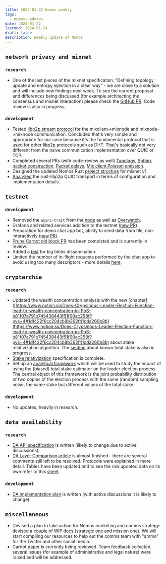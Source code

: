 ```yaml
---
title: 2024-01-22 Nomos weekly
tags:
  - nomos-updates
date: 2024-01-22
lastmod: 2024-01-24
draft: false
description: Weekly update of Nomos
---
```

## `network privacy and mixnet`

### `research`

- One of the last pieces of the mixnet specification: "Defining topology update and entropy injection in a clear way" - we are close to a solution and will include new findings next week. To see the current proposal and differences being discussed (for example architecting the consensus and mixnet interaction) please check the [GitHub PR](https://github.com/logos-co/nomos-specs/pull/51#discussion_r1457675581). Code review is also in progress. 
### `development`

- Tested [libp2p stream protocol](https://github.com/libp2p/rust-libp2p/tree/master/examples/stream) for the mixclient->mixnode and mixnode->mixnode communication. Concluded that's very simple and appropriate for our case because it's the fundamental protocol that is used for other libp2p protocols such as DHT. That's basically not very different from the naive communication implementation over QUIC or TCP. 
- Completed several PRs (with code-review as well) [Topology](https://github.com/logos-co/nomos-specs/pull/44), [Sphinx packet construction](https://github.com/logos-co/nomos-specs/pull/47), [Packet delays](https://github.com/logos-co/nomos-specs/pull/49), [Mix client Poisson emission](https://github.com/logos-co/nomos-specs/pull/49). 
- Designed the updated Nomos Rust [project structure](https://viewer.diagrams.net/index.html?tags=%7B%7D&highlight=0000ff&edit=_blank&layers=1&nav=1&title=mixnet-components.drawio#R5Vpbc5s6EP41nmkfkgFxcx5bJzntmbaTTuac0%2FRNBhmUCMSR5Ft%2FfSUj7tjxFTvTJ0urXQG73367CA%2BsUbz4i8E0%2BkoDRAbACBYD63YAgGkbjvxRkmUm8bxhJggZDrRSKXjEv5AWGlo6xQHiNUVBKRE4rQt9miTIFzUZZIzO62oTSupXTWGIWoJHH5K29D8ciCiTDh2jlH9COIzyK5uGXolhrqwFPIIBnVdE1t3AGjFKRTaKFyNElPNyv2R292tWixtjKBHbGPwPl5%2Bewf2vny8enBF3OZ8F9pXeZQbJVD8wFzAJIKEJUl5lUEjvZ%2FcvlrlTGJ0mAVL7GgPr4zzCAj2m0FercwkDKYtETOTMlEMCx4g8UI4FpomU%2BfJ%2BEZMLM8QElp7%2B0lAQVO0ACQ471T%2FohTEVgsZyQT%2BCXEaLtb4xC49LqCIaI8GWUkUbAFcHSaPUyoM2L2NuuhrKUSXeIAcC1DgLi73LUMiBjkZ3ZAIcj3%2Bmhvh3cRvw59E3HE3%2BvjLtVmgSGlN%2BxRGbYf%2BNRKUVgo5ArY2KPaxHBVjtqNh5pKpRsexTRQW0EwZPVmHAK2PJQYhzqK9UjQ4KJK%2FoKWUioiFNILkrpR%2Fr8St1vlDl%2BlXUnpEQS02ScCpoPaZogcUPba7GT2p87ejZ7aKydLvMJ4l0y498AzWpWKlpabaa5XYB5NHqXvcCU4GSV%2FGUwW4tmDidMh9tSiNdMyALkdgUWI0YFaaN2GSIQIFn9fJw%2FOxvwWwAXCKU4%2FFMDkM1TJCYU%2Fai3DDz83V5uYpKh9U7LhiC8QCMVHmlnMtSOh3LMZW%2Blz%2Ff%2F%2Fk8ep%2FbjVlzp%2Bb%2Bh5DQETjCAXWOKDijwhEFb1Q54mTE7bRLKkqC1XP6L0i0ebtPZijY4Kmy0s0M%2B%2BccOHYqadMHiuWtlKH3nO7Q51tkSa%2Btyqh%2BYAwuK2qpUuC7X6cESbZjCZniGQ8gAKMFI0VgqvtNKaHheQvMtVfFkbERR0WFMa5BUVWeqotrSszBAHyV9O0tgaqBIB9gCLTNbtjdFXKuYdX7Ua%2FR2zf0vZuN%2BnWIltb57dDJhCMxaDLfMWDs%2FVGN0Okha7oX1aeAFkvFeOETjFb4WrUlF9YgWDcdr3Zmnw2Cu6ZBuGfIn%2F1JfYLVT5%2FgGWtaxCP3Ceuuc9I%2B4az8au7Dr8Zu%2FHowvI7WBfT05jc8b%2BKDvTo7b6fO7kg1c9sAH79m7tfUNd4jLHdzU2cNrU36p%2BETq6ugJzRAF1LOXWeLcm70Wc7Nm%2FMmrDGs07Bh95C0assHxLB0oTq2O5Cp7beVyJ7n1THo7JjITg%2BJ3P58IBO5PDxoHu9dQm573uu5fdNrardfb%2BqteszDN9OnVxK%2Fp2MYc%2BvD9y3TWuPkyrh2wVBzwb4vBz2cfbRrKU6e1Udq%2BajSxTQ96yHefs37xWHnwrr39ocbnyaSNPiUX0gH1TwQAd65D0TM9omIajp1Vu7tqwkmJM8lnQbbvXhs70vLuLTDJdD%2BbpD9bYDgcQrSwzx6avd1fbw7lvtU0S7%2Ba5NRfPmPJevuNw%3D%3D) for mixnet v1.
- [Analyzed](https://www.notion.so/rust-libp2p-QUIC-transport-analysis-6a6acf6f02424f0ab7ba30ecb6b8647b) the rust-libp2p QUIC transport in terms of configuration and implementation details.
## `testnet`

### `development`

- Removed the `async-trait` from the [node](https://github.com/logos-co/nomos-node/pull/561) as well as [Overwatch](https://github.com/logos-co/Overwatch/pull/33). 
- Grafana and related services addition to the testnet ([new PR](https://github.com/logos-co/nomos-node/pull/564)).
- Preparation for demo chat app bot, ability to send data from file, non-interactively ([new PR](https://github.com/logos-co/nomos-node/pull/565)).
- [Prune Carnot old block PR](https://github.com/logos-co/nomos-node/pull/559) has been completed and is currently in review.
- Added a [test](https://github.com/logos-co/nomos-node/pull/563) for big blobs dissemination.
- Limited the number of in-flight requests performed by the chat app to avoid using too many descriptors - more details [here](https://github.com/logos-co/nomos-node/pull/562).

## `cryptarchia`

### `research`

- Updated the wealth concentration analysis with the new [chapter]([https://www.notion.so/Does-Crypsinous-Leader-Election-Function-lead-to-wealth-concentration-in-PoS-b81f07a791b745438443f51f00ac258f?pvs=4#1df422f6cc204cb8b362f41cda260b8b](https://www.notion.so/Does-Crypsinous-Leader-Election-Function-lead-to-wealth-concentration-in-PoS-b81f07a791b745438443f51f00ac258f?pvs=4#1df422f6cc204cb8b362f41cda260b8b) about stake relativization algorithm. The [section](https://www.notion.so/Does-Crypsinous-Leader-Election-Function-lead-to-wealth-concentration-in-PoS-b81f07a791b745438443f51f00ac258f#ca7aa03a7b9541849b71843a46c883c7) about known total stake is also in progress.
- [Stake relativization](https://www.notion.so/Stake-Relativization-65f5ed5522b64c36b625652023318d88#5ac8c8ead49d4bc7b9ab742bafd91257) specification is complete.
- Set up an [analytical framework](https://www.overleaf.com/project/656dfacf4929b4a3d6d2ffe5) which will be used to study the impact of using the (biased) total stake estimator on the leader election process. The central object of this framework is the joint probability distribution of two copies of the election process with the same (random) sampling noise, the same stake but different values of the total stake.

### `development`

- No updates, heavily in research.
## `data availability`

### `research`

- [DA API specification](https://www.notion.so/DA-Api-Specification-83000d9c2f3f45b586cd55c5c195cce5) is written (likely to change due to active discussions).
- [DA Layer Comparison article](https://www.notion.so/DA-Layer-Comparison-Table-5848811f0af042e2b24c10d3cea9b0a8) is almost finished - there are several comments still left to be resolved. Protocols were explained in more detail. Tables have been updated and to see the raw updated data on its own refer to this [sheet](https://docs.google.com/spreadsheets/d/1I2hk69hWLVXaATC5048tLcw2qUTjiZORIzL0y90PTLg/edit#gid=0).

### `development`

- [DA implementation plan](https://www.notion.so/Preparation-for-DA-API-c3ec5933851b4ff48ede5da1cff25638) is written (with active discussions it is likely to change).

## `miscellaneous`

- Devised a plan to take action for Nomos marketing and comms strategy: devised a couple of WIP docs (strategic [one](https://docs.google.com/document/d/18YokFwgz-LgEsfhkuSCYpm26DdXK0e80iDNtS6otHE8/edit) and mission [one](https://docs.google.com/document/d/1L4Eebj-ol6sO_IEZGa9P5fte54luTZA1L_IYX4sHNN8/edit#heading=h.m5q5sieqfyk6)). We will start compiling our resources to help out the comms team with "ammo" for the Twitter and other social media.
- Carnot paper is currently being reviewed. Team feedback collected, several issues (for example of administrative and legal nature) were raised and will be addressed.

